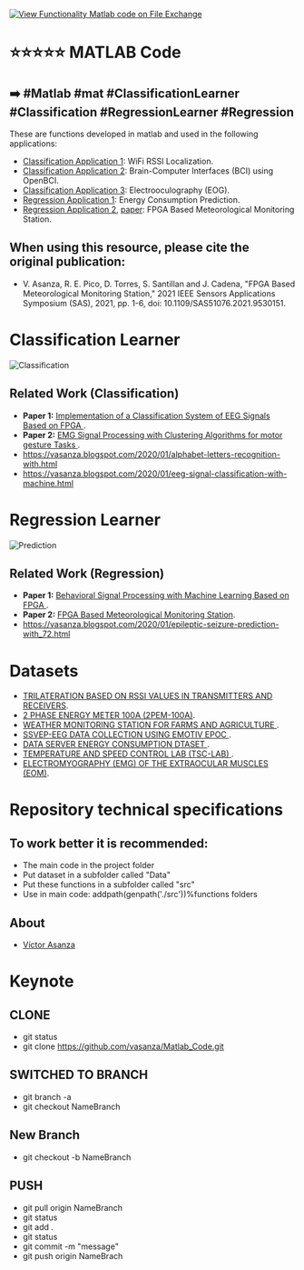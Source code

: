 [![View Functionality Matlab code on File Exchange](https://www.mathworks.com/matlabcentral/images/matlab-file-exchange.svg)](https://la.mathworks.com/matlabcentral/fileexchange/102774-functionality-matlab-code)
# ⭐⭐⭐⭐⭐ MATLAB Code
## ➡️ #Matlab #mat #ClassificationLearner #Classification #RegressionLearner #Regression
These are functions developed in matlab and used in the following applications:
- [Classification Application 1](https://github.com/vasanza/WiFi_RSSI_Localization): WiFi RSSI Localization.
- [Classification Application 2](https://github.com/vasanza/BCI_Motor_Imagery_Task_OpenBCI/tree/main/MatlabCode): Brain-Computer Interfaces (BCI) using OpenBCI.
- [Classification Application 3](https://github.com/vasanza/EOG): Electrooculography (EOG).
- [Regression Application 1](https://github.com/vasanza/EnergyConsumptionPrediction): Energy Consumption Prediction.
- [Regression Application 2](https://github.com/vasanza/Weather-Monitoring-Station), [paper](https://ieeexplore.ieee.org/document/9530151): FPGA Based Meteorological Monitoring Station.

## When using this resource, please cite the original publication:
- V. Asanza, R. E. Pico, D. Torres, S. Santillan and J. Cadena, "FPGA Based Meteorological Monitoring Station," 2021 IEEE Sensors Applications Symposium (SAS), 2021, pp. 1-6, doi: 10.1109/SAS51076.2021.9530151.

# Classification Learner
![Classification](https://user-images.githubusercontent.com/12642226/126782394-ecb99406-0aa0-456a-b587-7d0cdfb307e3.PNG)
## Related Work (Classification)
- **Paper 1:** [Implementation of a Classification System of EEG Signals Based on FPGA
](https://ieeexplore.ieee.org/document/9096752).
- **Paper 2:** [EMG Signal Processing with Clustering Algorithms for motor gesture Tasks
](https://ieeexplore.ieee.org/abstract/document/8580270).
- https://vasanza.blogspot.com/2020/01/alphabet-letters-recognition-with.html
- https://vasanza.blogspot.com/2020/01/eeg-signal-classification-with-machine.html

# Regression Learner
![Prediction](https://user-images.githubusercontent.com/12642226/126782409-61d89edc-8d65-4d6c-bec0-19a6aaef8539.PNG)
## Related Work (Regression)
- **Paper 1:** [Behavioral Signal Processing with Machine Learning Based on FPGA
](https://link.springer.com/chapter/10.1007%2F978-3-030-59194-6_17).
- **Paper 2:** [FPGA Based Meteorological Monitoring Station](https://ieeexplore.ieee.org/document/9530151).
- https://vasanza.blogspot.com/2020/01/epileptic-seizure-prediction-with_72.html

# Datasets
- [TRILATERATION BASED ON RSSI VALUES IN TRANSMITTERS AND RECEIVERS](https://ieee-dataport.org/documents/trilateration-based-rssi-values-transmitters-and-receivers).
- [2 PHASE ENERGY METER 100A (2PEM-100A)](https://ieee-dataport.org/competitions/2-phase-energy-meter-100a-2pem-100a).
- [WEATHER MONITORING STATION FOR FARMS AND AGRICULTURE
](https://dx.doi.org/10.21227/mdfs-ya42).
- [SSVEP-EEG DATA COLLECTION USING EMOTIV EPOC
](https://dx.doi.org/10.21227/0j42-qd38).
- [DATA SERVER ENERGY CONSUMPTION DTASET
](https://dx.doi.org/10.21227/x6jw-m015).
- [TEMPERATURE AND SPEED CONTROL LAB (TSC-LAB)
](https://dx.doi.org/10.21227/8cty-6069).
- [ELECTROMYOGRAPHY (EMG) OF THE EXTRAOCULAR MUSCLES (EOM)](https://dx.doi.org/10.21227/bhpj-mz94).

# Repository technical specifications
## To work better it is recommended:
- The main code in the project folder
- Put dataset in a subfolder called "Data"
- Put these functions in a subfolder called "src"
- Use in main code: addpath(genpath('./src'))%functions folders

## About
- [Víctor Asanza](https://vasanza.blogspot.com/p/about-me.html)

# Keynote
## CLONE
- git status
- git clone https://github.com/vasanza/Matlab_Code.git

## SWITCHED TO BRANCH
- git branch -a
- git checkout NameBranch

## New Branch
- git checkout -b NameBranch

## PUSH
- git pull origin NameBranch
- git status
- git add .
- git status
- git commit -m "message"
- git push origin NameBrach
